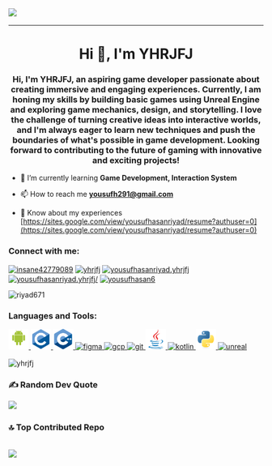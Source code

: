 <img src="img/animated_logo/shadowLight.gif">

---

<h1 align="center">Hi 👋, I'm YHRJFJ</h1>
<h3 align="center">Hi, I'm YHRJFJ, an aspiring game developer passionate about creating immersive and engaging experiences. Currently, I am honing my skills by building basic games using Unreal Engine and exploring game mechanics, design, and storytelling. I love the challenge of turning creative ideas into interactive worlds, and I'm always eager to learn new techniques and push the boundaries of what's possible in game development. Looking forward to contributing to the future of gaming with innovative and exciting projects!</h3>

- 🌱 I’m currently learning **Game Development, Interaction System**

- 📫 How to reach me **yousufh291@gmail.com**

- 📄 Know about my experiences [https://sites.google.com/view/yousufhasanriyad/resume?authuser=0](https://sites.google.com/view/yousufhasanriyad/resume?authuser=0)

<h3 align="left">Connect with me:</h3>
<p align="left">
<a href="https://twitter.com/insane42779089" target="blank"><img align="center" src="https://raw.githubusercontent.com/rahuldkjain/github-profile-readme-generator/master/src/images/icons/Social/twitter.svg" alt="insane42779089" height="30" width="40" /></a>
<a href="https://linkedin.com/in/yhrjfj" target="blank"><img align="center" src="https://raw.githubusercontent.com/rahuldkjain/github-profile-readme-generator/master/src/images/icons/Social/linked-in-alt.svg" alt="yhrjfj" height="30" width="40" /></a>
<a href="https://fb.com/yousufhasanriyad.yhrjfj" target="blank"><img align="center" src="https://raw.githubusercontent.com/rahuldkjain/github-profile-readme-generator/master/src/images/icons/Social/facebook.svg" alt="yousufhasanriyad.yhrjfj" height="30" width="40" /></a>
<a href="https://instagram.com/yousufhasanriyad.yhrjfj/" target="blank"><img align="center" src="https://raw.githubusercontent.com/rahuldkjain/github-profile-readme-generator/master/src/images/icons/Social/instagram.svg" alt="yousufhasanriyad.yhrjfj/" height="30" width="40" /></a>
<a href="https://www.behance.net/yousufhasan6" target="blank"><img align="center" src="https://raw.githubusercontent.com/rahuldkjain/github-profile-readme-generator/master/src/images/icons/Social/behance.svg" alt="yousufhasan6" height="30" width="40" /></a>
</p>

<p align="left"> <img src="https://komarev.com/ghpvc/?username=riyad671&label=Profile%20views&color=0e75b6&style=flat" alt="riyad671" /> </p>

<h3 align="left">Languages and Tools:</h3>
<p align="left"> <a href="https://developer.android.com" target="_blank" rel="noreferrer"> <img src="https://raw.githubusercontent.com/devicons/devicon/master/icons/android/android-original-wordmark.svg" alt="android" width="40" height="40"/> </a> <a href="https://www.cprogramming.com/" target="_blank" rel="noreferrer"> <img src="https://raw.githubusercontent.com/devicons/devicon/master/icons/c/c-original.svg" alt="c" width="40" height="40"/> </a> <a href="https://www.w3schools.com/cpp/" target="_blank" rel="noreferrer"> <img src="https://raw.githubusercontent.com/devicons/devicon/master/icons/cplusplus/cplusplus-original.svg" alt="cplusplus" width="40" height="40"/> </a> <a href="https://www.figma.com/" target="_blank" rel="noreferrer"> <img src="https://www.vectorlogo.zone/logos/figma/figma-icon.svg" alt="figma" width="40" height="40"/> </a> <a href="https://cloud.google.com" target="_blank" rel="noreferrer"> <img src="https://www.vectorlogo.zone/logos/google_cloud/google_cloud-icon.svg" alt="gcp" width="40" height="40"/> </a> <a href="https://git-scm.com/" target="_blank" rel="noreferrer"> <img src="https://www.vectorlogo.zone/logos/git-scm/git-scm-icon.svg" alt="git" width="40" height="40"/> </a> <a href="https://www.java.com" target="_blank" rel="noreferrer"> <img src="https://raw.githubusercontent.com/devicons/devicon/master/icons/java/java-original.svg" alt="java" width="40" height="40"/> </a> <a href="https://kotlinlang.org" target="_blank" rel="noreferrer"> <img src="https://www.vectorlogo.zone/logos/kotlinlang/kotlinlang-icon.svg" alt="kotlin" width="40" height="40"/> </a> <a href="https://www.python.org" target="_blank" rel="noreferrer"> <img src="https://raw.githubusercontent.com/devicons/devicon/master/icons/python/python-original.svg" alt="python" width="40" height="40"/> </a> <a href="https://unrealengine.com/" target="_blank" rel="noreferrer"> <img src="https://raw.githubusercontent.com/kenangundogan/fontisto/036b7eca71aab1bef8e6a0518f7329f13ed62f6b/icons/svg/brand/unreal-engine.svg" alt="unreal" width="40" height="40"/> </a> </p>

<p><img align="center" src="https://github-readme-stats.vercel.app/api/top-langs?username=yhrjfj&show_icons=true&locale=en&layout=compact" alt="yhrjfj" /></p>


### ✍️ Random Dev Quote
![](https://quotes-github-readme.vercel.app/api?type=horizontal&theme=radical)

### 🔝 Top Contributed Repo
![](https://github-contributor-stats.vercel.app/api?username=yhrjfj&limit=5&theme=dark&combine_all_yearly_contributions=true)
---

